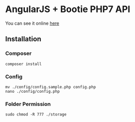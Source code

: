 # AngularJS + Bootie PHP7 API

You can see it online [here](http://bootie-angularjs.devmeta.net)

## Installation

### Composer

```
composer install
```

### Config

```
mv ./config/config.sample.php config.php
nano ./config/config.php
```

### Folder Permission

```
sudo chmod -R 777 ./storage
```

